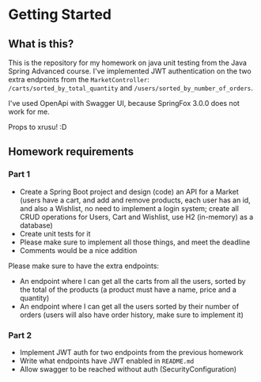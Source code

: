 # Getting Started

## What is this?

This is the repository for my homework on java unit testing from the Java Spring Advanced course. I've implemented JWT
authentication on the two extra endpoints from the `MarketController`:
`/carts/sorted_by_total_quantity` and `/users/sorted_by_number_of_orders`.

I've used OpenApi with Swagger UI, because SpringFox 3.0.0 does not work for me.

Props to xrusu! :D

## Homework requirements

### Part 1

* Create a Spring Boot project and design (code) an API for a Market (users have a cart, and add and remove products,
  each user has an id, and also a Wishlist, no need to implement a login system; create all CRUD operations for Users,
  Cart and Wishlist, use H2 (in-memory) as a database)
* Create unit tests for it
* Please make sure to implement all those things, and meet the deadline
* Comments would be a nice addition

Please make sure to have the extra endpoints:

* An endpoint where I can get all the carts from all the users, sorted by the total of the products (a product must have
  a name, price and a quantity)
* An endpoint where I can get all the users sorted by their number of orders (users will also have order history, make
  sure to implement it)

### Part 2

* Implement JWT auth for two endpoints from the previous homework
* Write what endpoints have JWT enabled in `README.md`
* Allow swagger to be reached without auth (SecurityConfiguration)

